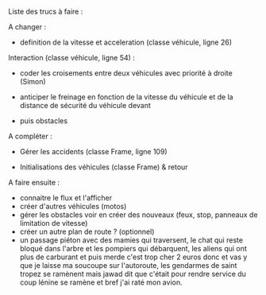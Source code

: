 Liste des trucs à faire : 

A changer :
- definition de la vitesse et acceleration (classe véhicule, ligne 26)

Interaction (classe véhicule, ligne 54) : 
- coder les croisements entre deux véhicules avec priorité à droite (Simon)
- anticiper le freinage en fonction de la vitesse du véhicule et de la distance de sécurité du véhicule devant

- puis obstacles

A compléter : 
- Gérer les accidents (classe Frame, ligne 109)

- Initialisations des véhicules (classe Frame) & retour

A faire ensuite : 
- connaitre le flux et l'afficher 
- créer d'autres véhicules (motos)
- gérer les obstacles voir en créer des nouveaux (feux, stop, panneaux de limitation de vitesse) 
- créer un autre plan de route ? (optionnel)
- un passage piéton avec des mamies qui traversent, le chat qui reste bloqué dans l'arbre et les pompiers qui débarquent, 
les aliens qui ont plus de carburant et puis merde c'est trop cher 2 euros donc et vas y que je laisse ma soucoupe sur l'autoroute, 
les gendarmes de saint tropez se ramènent mais jawad dit que c'était pour rendre service du coup lénine se ramène et bref j'ai raté mon avion.
